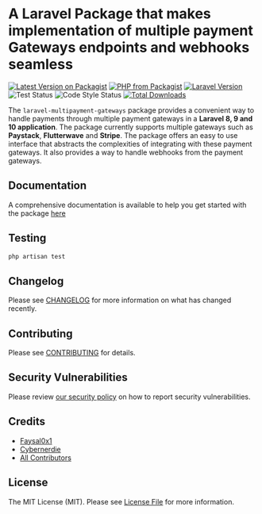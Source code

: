 # A Laravel Package that makes implementation of multiple payment Gateways endpoints and webhooks seamless

[![Latest Version on Packagist](https://img.shields.io/packagist/v/faysal0x1/laravel-multipayment-gateways.svg?style=flat-square)](https://packagist.org/packages/faysal0x1/laravel-multipayment-gateways)
<a href="https://packagist.org/packages/faysal0x1/laravel-multipayment-gateways"><img src="https://img.shields.io/packagist/php-v/faysal0x1/laravel-multipayment-gateways.svg?style=flat-square" alt="PHP from Packagist"></a>
<a href="https://packagist.org/packages/faysal0x1/laravel-multipayment-gateways"><img src="https://img.shields.io/badge/Laravel-8.x,%209.x,%2010.x,%2011.x-brightgreen.svg?style=flat-square" alt="Laravel Version"></a>
![Test Status](https://img.shields.io/github/actions/workflow/status/faysal0x1/laravel-multipayment-gateways/run-tests.yml?branch=main&label=Tests)
![Code Style Status](https://img.shields.io/github/actions/workflow/status/faysal0x1/laravel-multipayment-gateways/phpstan.yml?branch=main&label=Code%20Style)
[![Total Downloads](https://img.shields.io/packagist/dt/faysal0x1/laravel-multipayment-gateways.svg?style=flat-square)](https://packagist.org/packages/faysal0x1/laravel-multipayment-gateways)

The `laravel-multipayment-gateways` package provides a convenient way to handle payments through multiple payment gateways in a **Laravel 8, 9 and 10 application**.
The package currently supports multiple gateways such as **Paystack**, **Flutterwave** and **Stripe**.
The package offers an easy to use interface that abstracts the complexities of integrating with these payment gateways.
It also provides a way to handle webhooks from the payment gateways.

## Documentation
A comprehensive documentation is available to help you get started with the package [here](https://laravel-multipayment-gateways-xi.vercel.app)


## Testing

```bash
php artisan test
```

## Changelog

Please see [CHANGELOG](CHANGELOG.md) for more information on what has changed recently.

## Contributing

Please see [CONTRIBUTING](CONTRIBUTING.md) for details.

## Security Vulnerabilities

Please review [our security policy](../../security/policy) on how to report security vulnerabilities.

## Credits

- [Faysal0x1](https://github.com/Faysal0x1)
- [Cybernerdie](https://github.com/cybernerdie)
- [All Contributors](../../contributors)

## License

The MIT License (MIT). Please see [License File](LICENSE.md) for more information.

